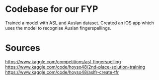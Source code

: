 # Codebase for our FYP
Trained a model with ASL and Auslan dataset.
Created an iOS app which uses the model to recognise Auslan fingerspellings.

# Sources
https://www.kaggle.com/competitions/asl-fingerspelling
https://www.kaggle.com/code/hoyso48/2nd-place-solution-training
https://www.kaggle.com/code/hoyso48/aslfr-create-tfr